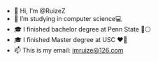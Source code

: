 - 👋 Hi, I’m @RuizeZ
- 👀 I’m studying in computer science:computer:
- :mortar_board: I finished bachelor degree at Penn State :large_blue_circle::white_circle:
- :mortar_board: I finished Master degree at USC :heart::yellow_heart:
- 📫 This is my email: imruize@126.com

<!---
RuizeZ/RuizeZ is a ✨ special ✨ repository because its `README.md` (this file) appears on your GitHub profile.
You can click the Preview link to take a look at your changes.
--->
